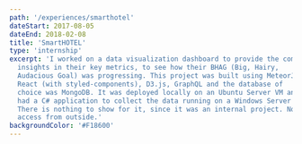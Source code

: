 ```yaml
---
path: '/experiences/smarthotel'
dateStart: 2017-08-05
dateEnd: 2018-02-08
title: 'SmartHOTEL'
type: 'internship'
excerpt: 'I worked on a data visualization dashboard to provide the company with
  insights in their key metrics, to see how their BHAG (Big, Hairy,
  Audacious Goal) was progressing. This project was built using MeteorJS,
  React (with styled-components), D3.js, GraphQL and the database of
  choice was MongoDB. It was deployed locally on an Ubuntu Server VM and
  had a C# application to collect the data running on a Windows Server VM.
  There is nothing to show for it, since it was an internal project. No
  access from outside.'
backgroundColor: '#F18600'
---
```


